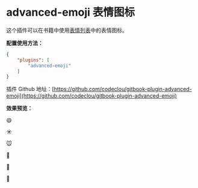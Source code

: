 # advanced-emoji 表情图标



这个插件可以在书籍中使用[表情列表](http://www.emoji-cheat-sheet.com/)中的表情图标。

**配置使用方法：**

```json
{
    "plugins": [
        "advanced-emoji"
    ]
}
```

插件 Github 地址：[https://github.com/codeclou/gitbook-plugin-advanced-emoji](https://github.com/codeclou/gitbook-plugin-advanced-emoji)



**效果预览：**



:smile:

:sunny:

:mouse:

:bell:

:icecream:

:house_with_garden:









<!-- ex_nonav -->
<!-- ex_nolevel -->